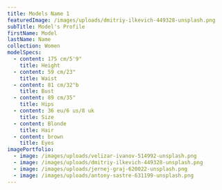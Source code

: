 ```yaml
---
title: Models Name 1
featuredImage: /images/uploads/dmitriy-ilkevich-449328-unsplash.png
subTitle: Model's Profile
firstName: Model
lastName: Name
collection: Women
modelSpecs:
  - content: 175 cm/5'9"
    title: Height
  - content: 59 cm/23"
    title: Waist
  - content: 81 cm/32"b
    title: Bust
  - content: 89 cm/35"
    title: Hips
  - content: 36 eu/6 us/8 uk
    title: Size
  - content: Blonde
    title: Hair
  - content: brown
    title: Eyes
imagePortfolio:
  - image: /images/uploads/velizar-ivanov-514992-unsplash.png
  - image: /images/uploads/dmitriy-ilkevich-449328-unsplash.png
  - image: /images/uploads/jernej-graj-620022-unsplash.png
  - image: /images/uploads/antony-sastre-631199-unsplash.png
---
```


